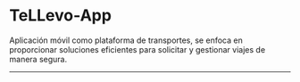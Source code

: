 # TeLLevo-App
Aplicación móvil como plataforma de transportes, se enfoca en proporcionar soluciones eficientes para solicitar y gestionar viajes de manera segura.

---
